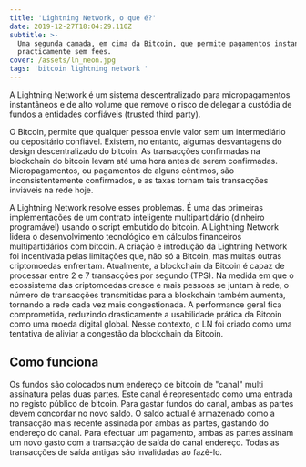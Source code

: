 ```yaml
---
title: 'Lightning Network, o que é?'
date: 2019-12-27T18:04:29.110Z
subtitle: >-
  Uma segunda camada, em cima da Bitcoin, que permite pagamentos instantâneos e
  practicamente sem fees. 
cover: /assets/ln_neon.jpg
tags: 'bitcoin lightning network '
---
```

A Lightning Network é um sistema descentralizado para micropagamentos instantâneos e de alto volume que remove o risco de delegar a custódia de fundos a entidades confiáveis (trusted third party).

O Bitcoin, permite que qualquer pessoa envie valor sem um intermediário ou depositário confiável. Existem, no entanto, algumas desvantagens do design descentralizado do bitcoin. As transacções confirmadas na blockchain do bitcoin levam até uma hora antes de serem confirmadas. Micropagamentos, ou pagamentos de alguns cêntimos, são inconsistentemente confirmados, e as taxas tornam tais transacções  inviáveis na rede hoje. 

A Lightning Network resolve esses problemas. É uma das primeiras implementações de um contrato inteligente multipartidário (dinheiro programável) usando o script embutido do bitcoin. A Lightning Network lidera o desenvolvimento tecnológico em cálculos financeiros multipartidários com bitcoin. A criação e introdução da Lightning Network foi incentivada pelas limitações que, não só a Bitcoin, mas muitas outras criptomoedas enfrentam. Atualmente, a blockchain da Bitcoin é capaz de processar entre 2 e 7 transacções por segundo (TPS). Na medida em que o ecossistema das criptomoedas cresce e mais pessoas se juntam à rede, o número de transacções transmitidas para a blockchain também aumenta, tornando a rede cada vez mais congestionada. A performance geral fica comprometida, reduzindo drasticamente a usabilidade prática da Bitcoin como uma moeda digital global. Nesse contexto, o LN foi criado como uma tentativa de aliviar a congestão da blockchain da Bitcoin.

## Como funciona
Os fundos são colocados num endereço de bitcoin de "canal" multi assinatura pelas duas partes. Este canal é representado como uma entrada no registo público de bitcoin. Para gastar fundos do canal, ambas as partes devem concordar no novo saldo. O saldo actual é armazenado como a transacção mais recente assinada por ambas as partes, gastando do endereço do canal. Para efectuar um pagamento, ambas as partes assinam um novo gasto com a transacção de saída do canal endereço. Todas as transacções de saída antigas são invalidadas ao fazê-lo.
